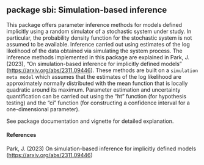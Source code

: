 
## package sbi: Simulation-based inference

This package offers parameter inference methods for models defined
implicitly using a random simulator of a stochastic system under study.
In particular, the probability density function for the stochastic
system is not assumed to be available. Inference carried out using
estimates of the log likelihood of the data obtained via simulating the
system process. The inference methods implemented in this package are
explained in Park, J. (2023), “On simulation-based inference for
implicitly defined models” (<https://arxiv.org/abs/2311.09446>). These
methods are built on a `simulation meta model` which assumes that the
estimates of the log likelihood are approximately normally distributed
with the mean function that is locally quadratic around its maximum.
Parameter estimation and uncertainty quantification can be carried out
using the “ht” function (for hypothesis testing) and the “ci” function
(for constructing a confidence interval for a one-dimensional
parameter).

See package documentation and vignette for detailed explanation.

#### References

Park, J. (2023) On simulation-based inference for implicitly defined
models (<https://arxiv.org/abs/2311.09446>)
